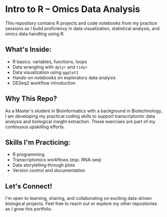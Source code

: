 # Intro to R – Omics Data Analysis

This repository contains R projects and code notebooks from my practice sessions as I build proficiency in data visualization, statistical analysis, and omics data handling using R.

## What's Inside:
- R basics: variables, functions, loops
- Data wrangling with `dplyr` and `tidyr`
- Data visualization using `ggplot2`
- Hands-on notebooks on exploratory data analysis
- DESeq2 workflow introduction

## Why This Repo?
As a Master's student in Bioinformatics with a background in Biotechnology, I am developing my practical coding skills to support transcriptomic data analysis and biological insight extraction. These exercises are part of my continuous upskilling efforts.

## Skills I'm Practicing:
- R programming
- Transcriptomics workflows (esp. RNA-seq)
- Data storytelling through plots
- Version control and documentation

## Let's Connect!
I'm open to learning, sharing, and collaborating on exciting data-driven biological projects. Feel free to reach out or explore my other repositories as I grow this portfolio.
